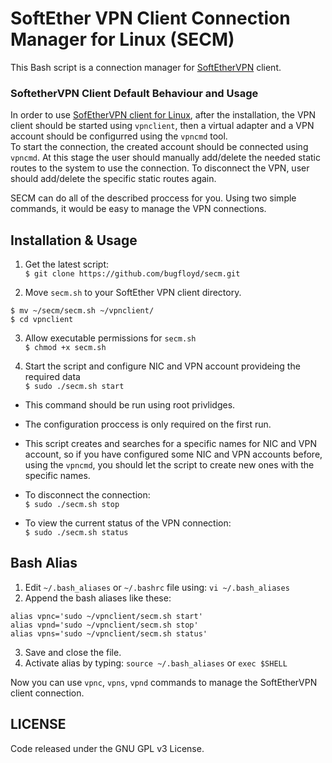 # SoftEther VPN Client Connection Manager for Linux (SECM)

This Bash script is a connection manager for [SoftEtherVPN](https://github.com/SoftEtherVPN/SoftEtherVPN) client.

### SoftetherVPN Client Default Behaviour and Usage
In order to use [SofEtherVPN client for Linux](https://www.softether-download.com/en.aspx?product=softether), after the installation, the VPN client should be started using `vpnclient`, then a virtual adapter and a VPN account should be configurred using the `vpncmd` tool.  
To start the connection, the created account should be connected using `vpncmd`. At this stage the user should manually add/delete the needed static routes to the system to use the connection. To disconnect the VPN, user should add/delete the specific static routes again.

SECM can do all of the described proccess for you. Using two simple commands, it would be easy to manage the VPN connections.

## Installation & Usage
1. Get the latest script:  
`$ git clone https://github.com/bugfloyd/secm.git`

2. Move `secm.sh` to your SoftEther VPN client directory.  
```
$ mv ~/secm/secm.sh ~/vpnclient/
$ cd vpnclient
```
3. Allow executable permissions for `secm.sh`  
`$ chmod +x secm.sh`

4. Start the script and configure NIC and VPN account provideing the required data  
`$ sudo ./secm.sh start`  
  * This command should be run using root privlidges.  
  * The configuration proccess is only required on the first run.
  * This script creates and searches for a specific names for NIC and VPN account, so if you have configured some NIC and VPN accounts before, using the `vpncmd`, you should let the script to create new ones with the specific names.
  
* To disconnect the connection:  
`$ sudo ./secm.sh stop`  

* To view the current status of the VPN connection:  
`$ sudo ./secm.sh status`

## Bash Alias
1. Edit `~/.bash_aliases` or `~/.bashrc` file using: `vi ~/.bash_aliases`
2. Append the bash aliases like these:
```
alias vpnc='sudo ~/vpnclient/secm.sh start'
alias vpnd='sudo ~/vpnclient/secm.sh stop'
alias vpns='sudo ~/vpnclient/secm.sh status'
```
3. Save and close the file.
4. Activate alias by typing: `source ~/.bash_aliases` or `exec $SHELL`  

Now you can use `vpnc`, `vpns`, `vpnd` commands to manage the SoftEtherVPN client connection.

## LICENSE
Code released under the GNU GPL v3 License.
